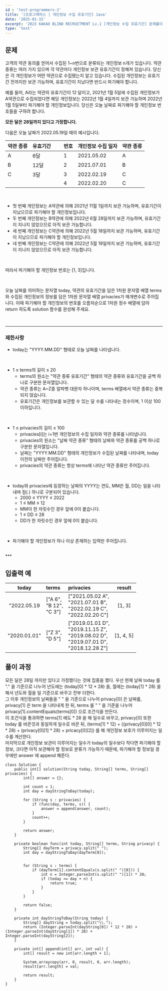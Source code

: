 ```yaml
---
id : 'test-programmers-2'
title: '[프로그래머스 | 개인정보 수집 유효기간] Java'
date: '2025-01-15'
excerpt: '2023 KAKAO BLIND RECRUITMENT Lv.1 [개인정보 수집 유효기간] 문제풀이(정답 포함) 글입니다.'
type: 'test'
---
```


## 문제
고객의 약관 동의를 얻어서 수집된 1~n번으로 분류되는 개인정보 n개가 있습니다. 약관 종류는 여러 가지 있으며 각 약관마다 개인정보 보관 유효기간이 정해져 있습니다. 당신은 각 개인정보가 어떤 약관으로 수집됐는지 알고 있습니다. 수집된 개인정보는 유효기간 전까지만 보관 가능하며, 유효기간이 지났다면 반드시 파기해야 합니다.<br>

예를 들어, A라는 약관의 유효기간이 12 달이고, 2021년 1월 5일에 수집된 개인정보가 A약관으로 수집되었다면 해당 개인정보는 2022년 1월 4일까지 보관 가능하며 2022년 1월 5일부터 파기해야 할 개인정보입니다.
당신은 오늘 날짜로 파기해야 할 개인정보 번호들을 구하려 합니다. <br>

**모든 달은 28일까지 있다고 가정합니다.** <br>

다음은 오늘 날짜가 2022.05.19일 때의 예시입니다. <br>

|약관 종류|유효기간|&nbsp;&nbsp;|번호|개인정보 수집 일자|약관 종류|
|:-|:-|:-:|:-|:-|:-|
|A|6달|&nbsp;&nbsp;|1|2021.05.02|A|
|B|12달|&nbsp;&nbsp;|2|2021.07.01|B|
|C|3달|&nbsp;&nbsp;|3|2022.02.19|C|
|||&nbsp;&nbsp;|4|2022.02.20|C|

<br>

* 첫 번째 개인정보는 A약관에 의해 2021년 11월 1일까지 보관 가능하며, 유효기간이 지났으므로 파기해야 할 개인정보입니다.
* 두 번째 개인정보는 B약관에 의해 2022년 6월 28일까지 보관 가능하며, 유효기간이 지나지 않았으므로 아직 보관 가능합니다.
* 세 번째 개인정보는 C약관에 의해 2022년 5월 18일까지 보관 가능하며, 유효기간이 지났으므로 파기해야 할 개인정보입니다.
* 네 번째 개인정보는 C약관에 의해 2022년 5월 19일까지 보관 가능하며, 유효기간이 지나지 않았으므로 아직 보관 가능합니다.

<br>

따라서 파기해야 할 개인정보 번호는 [1, 3]입니다.

<br>

오늘 날짜를 의미하는 문자열 today, 약관의 유효기간을 담은 1차원 문자열 배열 terms와 수집된 개인정보의 정보를 담은 1차원 문자열 배열 privacies가 매개변수로 주어집니다. 이때 파기해야 할 개인정보의 번호를 오름차순으로 1차원 정수 배열에 담아 return 하도록 solution 함수를 완성해 주세요.

<br>

***

### 제한사항

* today는 "YYYY.MM.DD" 형태로 오늘 날짜를 나타냅니다.
<br>

* 1 ≤ terms의 길이 ≤ 20
    * terms의 원소는 "약관 종류 유효기간" 형태의 약관 종류와 유효기간을 공백 하나로 구분한 문자열입니다.
    * 약관 종류는 A~Z중 알파벳 대문자 하나이며, terms 배열에서 약관 종류는 중복되지 않습니다.
    * 유효기간은 개인정보를 보관할 수 있는 달 수를 나타내는 정수이며, 1 이상 100 이하입니다.
<br>

* 1 ≤ privacies의 길이 ≤ 100
    * privacies[i]는 i+1번 개인정보의 수집 일자와 약관 종류를 나타냅니다.
    * privacies의 원소는 "날짜 약관 종류" 형태의 날짜와 약관 종류를 공백 하나로 구분한 문자열입니다.
    * 날짜는 "YYYY.MM.DD" 형태의 개인정보가 수집된 날짜를 나타내며, today 이전의 날짜만 주어집니다.
    * privacies의 약관 종류는 항상 terms에 나타난 약관 종류만 주어집니다.
<br>

* today와 privacies에 등장하는 날짜의 YYYY는 연도, MM은 월, DD는 일을 나타내며 점(.) 하나로 구분되어 있습니다.
    * 2000 ≤ YYYY ≤ 2022
    * 1 ≤ MM ≤ 12
    * MM이 한 자릿수인 경우 앞에 0이 붙습니다.
    * 1 ≤ DD ≤ 28
    * DD가 한 자릿수인 경우 앞에 0이 붙습니다.
<br>

* 파기해야 할 개인정보가 하나 이상 존재하는 입력만 주어집니다.
<br>
***

## 입출력 예

|today|terms|privacies|result|
|:-:|:-|:-|:-:|
|"2022.05.19|["A 6",<br> "B 12",<br> "C 3"]|["2021.05.02 A",<br> "2021.07.01 B",<br> "2022.02.19 C",<br> "2022.02.20 C"]|[1, 3]|
|"2020.01.01"|["Z 3",<br> "D 5"]|["2019.01.01 D",<br> "2019.11.15 Z",<br> "2019.08.02 D",<br> "2019.07.01 D",<br> "2018.12.28 Z"]|[1, 4, 5]|

## 풀이 과정

모든 달은 28일 까지만 있다고 가정했다는 것에 집중을 했다. 우선 현재 날짜 today 를 "." 을 기준으로 나누어 년도에는 (today[0] * 12 * 28) 을, 월에는 (today[1] * 28) 을 해서
년도와 월을 일 기준으로 바꾸고 전부 더한다. <br>
그 이후 개인정보의 날짜들을 " " 을 기준으로 나누어 privacy[0] 은 날짜를, privacy[1] 은 term 을 나타내게 한 뒤, terms 를 " " 을 기준을 나누어 privacy[1].contentEquals(terms[0]) 으로 조건식을 만든다. <br>
이 조건식을 통과하면 terms[1] 에도 * 28 을 해 일수로 바꾸고, privacy[0] 또한 today 를 바꾼것과 동일하게 일수로 바꾼 뒤, (terms[1] * 12) + ((privacy[0][0] * 12 * 28) + (privacy[0][1] * 28) + pricacy[0][2]) 를 해 개인정보 보호가 이루어지는 일수를 계산한다. <br>
마지막으로 개인정보 보관이 이루어지는 일수가 today의 일수보다 작다면 파기해야 할 정보, 크다면 아직 보관해야 할 정보로 분류가 가능하기 때문에, 파기해야 할 정보일 경우에만 answer 에 append 해준다. <br>

```
class Solution {
    public int[] solution(String today, String[] terms, String[] privacies) {
        int[] answer = {};

        int count = 1;
        int day = dayStringToDay(today);

        for (String s : privacies) {
            if (func(day, terms, s)) {
                answer = append(answer, count);
            }
            count++;
        }

        return answer;
    }

    private boolean func(int today, String[] terms, String privacy) {
        String[] dayTerm = privacy.split(" ");
        int day = dayStringToDay(dayTerm[0]);


        for (String s : terms) {
            if (dayTerm[1].contentEquals(s.split(" ")[0])) {
                int n = Integer.parseInt(s.split(" ")[1]) * 28;
                if (today >= day + n) {
                    return true;
                }
            }
        }

        return false;
    }

    private int dayStringToDay(String today) {
        String[] dayString = today.split("\\.");
        return (Integer.parseInt(dayString[0]) * 12 * 28) + (Integer.parseInt(dayString[1]) * 28) + Integer.parseInt(dayString[2]);
    }

    private int[] append(int[] arr, int val) {
        int[] result = new int[arr.length + 1];

        System.arraycopy(arr, 0, result, 0, arr.length);
        result[arr.length] = val;

        return result;
    }
}
```